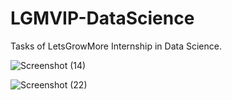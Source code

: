 # LGMVIP-DataScience
Tasks of LetsGrowMore Internship in Data Science.

![Screenshot (14)](https://user-images.githubusercontent.com/91107260/212080199-ce122092-3a4f-4546-baf5-f762e13349ec.png)

![Screenshot (22)](https://user-images.githubusercontent.com/91107260/213870341-f3e3cffe-4e1d-45ca-9f03-1335e869b4e8.png)



